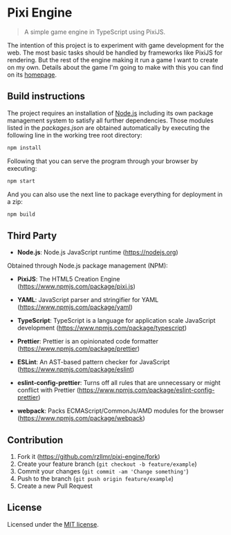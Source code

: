 # Pixi Engine
> A simple game engine in TypeScript using PixiJS.

The intention of this project is to experiment with game development for the web. The most basic tasks should be handled by frameworks like PixiJS for rendering. But the rest of the engine making it run a game I want to create on my own. Details about the game I'm going to make with this you can find on its [homepage](https://rzllmr.github.io/pixi-engine/).

## Build instructions

The project requires an installation of [Node.js](https://nodejs.org) including its own package management system to satisfy all further dependencies. Those modules listed in the _packages.json_ are obtained automatically by executing the following line in the working tree root directory:

```sh
npm install
```

Following that you can serve the program through your browser by executing:

```sh
npm start
```

And you can also use the next line to package everything for deployment in a zip:

```sh
npm build
```

## Third Party

* __Node.js__: Node.js JavaScript runtime (https://nodejs.org)

Obtained through Node.js package management (NPM):

* __PixiJS__: The HTML5 Creation Engine (https://www.npmjs.com/package/pixi.js)

* __YAML__: JavaScript parser and stringifier for YAML (https://www.npmjs.com/package/yaml)

* __TypeScript__: TypeScript is a language for application scale JavaScript development (https://www.npmjs.com/package/typescript)

* __Prettier__: Prettier is an opinionated code formatter (https://www.npmjs.com/package/prettier)

* __ESLint__: An AST-based pattern checker for JavaScript (https://www.npmjs.com/package/eslint)

* __eslint-config-prettier__: Turns off all rules that are unnecessary or might conflict with Prettier (https://www.npmjs.com/package/eslint-config-prettier)

* __webpack__: Packs ECMAScript/CommonJs/AMD modules for the browser (https://www.npmjs.com/package/webpack)

## Contribution

1. Fork it (<https://github.com/rzllmr/pixi-engine/fork>)
2. Create your feature branch (`git checkout -b feature/example`)
3. Commit your changes (`git commit -am 'Change something'`)
4. Push to the branch (`git push origin feature/example`)
5. Create a new Pull Request

## License

Licensed under the [MIT license](https://github.com/rzllmr/pixi-engine/blob/main/LICENSE).
